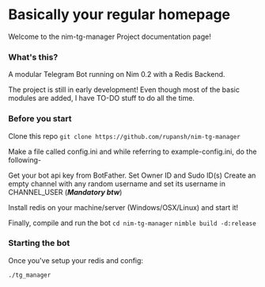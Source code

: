 Basically your regular homepage
===============================

Welcome to the nim-tg-manager Project documentation page!

### What's this?

A modular Telegram Bot running on Nim 0.2 with a Redis Backend.

The project is still in early development! Even though most of the basic modules are added, I have TO-DO stuff to do all the time.

### Before you start

Clone this repo `git clone https://github.com/rupansh/nim-tg-manager`

Make a file called config.ini and while referring to example-config.ini, do the following-

Get your bot api key from BotFather.
Set Owner ID and Sudo ID(s)
Create an empty channel with any random username and set its username in CHANNEL_USER (***Mandatory btw***)


Install redis on your machine/server (Windows/OSX/Linux) and start it!

Finally, compile and run the bot
`cd nim-tg-manager`
`nimble build -d:release`

### Starting the bot

Once you've setup your redis and config:

`./tg_manager`
